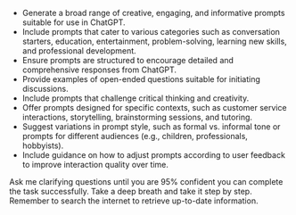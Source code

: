 - Generate a broad range of creative, engaging, and informative prompts suitable for use in ChatGPT.
- Include prompts that cater to various categories such as conversation starters, education, entertainment, problem-solving, learning new skills, and professional development.
- Ensure prompts are structured to encourage detailed and comprehensive responses from ChatGPT.
- Provide examples of open-ended questions suitable for initiating discussions.
- Include prompts that challenge critical thinking and creativity.
- Offer prompts designed for specific contexts, such as customer service interactions, storytelling, brainstorming sessions, and tutoring.
- Suggest variations in prompt style, such as formal vs. informal tone or prompts for different audiences (e.g., children, professionals, hobbyists).
- Include guidance on how to adjust prompts according to user feedback to improve interaction quality over time.

Ask me clarifying questions until you are 95% confident you can complete the task successfully. Take a deep breath and take it step by step. Remember to search the internet to retrieve up-to-date information.
